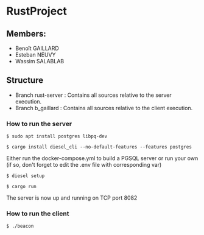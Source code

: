# RustProject


## Members:

- Benoît GAILLARD
- Esteban NEUVY
- Wassim SALABLAB


## Structure

- Branch rust-server : Contains all sources relative to the server execution.
- Branch b_gaillard : Contains all sources relative to the client execution.


### How to run the server

```
$ sudo apt install postgres libpq-dev

$ cargo install diesel_cli --no-default-features --features postgres
```

Either run the docker-compose.yml to build a PGSQL server or run your own (if so, don't forget to edit the .env file with corresponding var)

```
$ diesel setup

$ cargo run
```

The server is now up and running on TCP port 8082

### How to run the client

```
$ ./beacon
```
